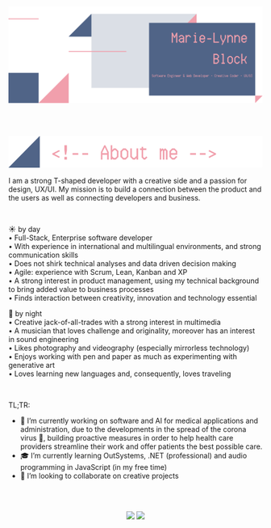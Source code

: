 <!-- Banner -->
<p align = "center">
  <img src = "https://github.com/MarieLynneBlock/MarieLynneBlock/blob/master/img/readme_banner-MarieLynneBlock.png">
</p>

<br/><br/>

<!-- About me -->
<p align = "center">
  <img src = "https://github.com/MarieLynneBlock/MarieLynneBlock/blob/master/img/readme_aboutme-MarieLynneBlock.png">
</p>
    
I am a strong T-shaped developer with a creative side and a passion for design, UX/UI. My mission is to build a connection between the product and the users as well as connecting developers and business.

<br/>

:sunny: by day\
• Full-Stack, Enterprise software developer\
• With experience in international and multilingual environments, and strong communication skills\
• Does not shirk technical analyses and data driven decision making\
• Agile: experience with Scrum, Lean, Kanban and XP\
• A strong interest in product management, using my technical background to bring added value to business processes\
• Finds interaction between creativity, innovation and technology essential

:first_quarter_moon_with_face: by night\
• Creative jack-of-all-trades with a strong interest in multimedia\
• A musician that loves challenge and originality, moreover has an interest in sound engineering\
• Likes photography and videography (especially mirrorless technology)\
• Enjoys working with pen and paper as much as experimenting with generative art\
• Loves learning new languages and, consequently, loves traveling

</br>

TL;TR:
- :construction_worker: I’m currently working on software and AI for medical applications and administration, due to the developments in the spread of the corona virus :microbe:, building proactive measures in order to help health care providers streamline their work and offer patients the best possible care.
- :mortar_board: I’m currently learning OutSystems, .NET (professional) and audio programming in JavaScript (in my free time)
- 👯 I’m looking to collaborate on creative projects

</br></br>

<!-- Stats Dashboard -->
<p align = "center">
  <img src = "https://github-readme-stats.vercel.app/api?username=MarieLynneBlock&show_icons=true&theme=dracula&line_height=33&bg_color=506487&title_color=F19FAC">
  <img src = "https://github-readme-stats.vercel.app/api/top-langs/?username=MarieLynneBlock&hide_langs_below=12&theme=dracula&bg_color=506487&title_color=F19FAC">
</p>


<!--
**MarieLynneBlock/MarieLynneBlock** is a ✨ _special_ ✨ repository because its `README.md` (this file) appears on your GitHub profile.

Here are some ideas to get you started:

- 🔭 I’m currently working on ...
- 🌱 I’m currently learning ...
- 👯 I’m looking to collaborate on ...
- 🤔 I’m looking for help with ...
- 💬 Ask me about ...
- 📫 How to reach me: ...
- 😄 Pronouns: ...
- ⚡ Fun fact: ...
-->
